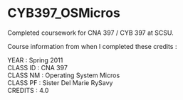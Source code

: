 # CYB397_OSMicros  
Completed coursework for CNA 397 / CYB 397 at SCSU.   

Course information from when I completed these credits :  
  
YEAR        :   Spring 2011  
CLASS ID    :   CNA 397  
CLASS NM    :   Operating System Micros  
CLASS PF    :   Sister Del Marie RySavy  
CREDITS     :   4.0  
